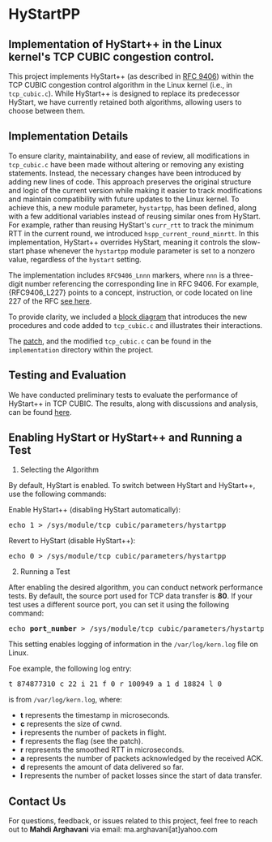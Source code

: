 # HyStartPP
## Implementation of HyStart++ in the Linux kernel's TCP CUBIC congestion control.

This project implements HyStart++ (as described in [RFC 9406](https://datatracker.ietf.org/doc/rfc9406)) within the TCP CUBIC congestion control algorithm in the Linux kernel (i.e., in `tcp_cubic.c`).
While HyStart++ is designed to replace its predecessor HyStart, we have currently retained both algorithms, allowing users to choose between them.

## Implementation Details
To ensure clarity, maintainability, and ease of review, all modifications in `tcp_cubic.c` have been made without altering or removing any existing statements. Instead, the necessary changes have been introduced by adding new lines of code. This approach preserves the original structure and logic of the current version while making it easier to track modifications and maintain compatibility with future updates to the Linux kernel. To achieve this, a new module parameter, `hystartpp`, has been defined, along with a few additional variables instead of reusing similar ones from HyStart. For example, rather than reusing HyStart's `curr_rtt` to track the minimum RTT in the current round, we introduced `hspp_current_round_minrtt`. In this implementation, HyStart++ overrides HyStart, meaning it controls the slow-start phase whenever the `hystartpp` module parameter is set to a nonzero value, regardless of the `hystart` setting.

The implementation includes `RFC9406_Lnnn` markers, where `nnn` is a three-digit number referencing the corresponding line in RFC 9406. For example, {RFC9406_L227} points to a concept, instruction, or code located on line 227 of the RFC [see here](./implementation/rfc9406.txt#L227).

To provide clarity, we included a [block diagram](./implementation/block_diagram.pdf) that introduces the new procedures and code added to `tcp_cubic.c` and illustrates their interactions.

The [patch](./implementation/tcp_cubic.patch), and the modified `tcp_cubic.c` can be found in the `implementation`  directory within the project.

## Testing and Evaluation
We have conducted preliminary tests to evaluate the performance of HyStart++ in TCP CUBIC. The results, along with discussions and analysis, can be found [here](https://sussdeveloper.github.io/HyStartPP/evaluation/index.html).


## Enabling HyStart or HyStart++ and Running a Test
1. Selecting the Algorithm

By default, HyStart is enabled. To switch between HyStart and HyStart++, use the following commands:

Enable HyStart++ (disabling HyStart automatically):
<pre>
echo 1 > /sys/module/tcp_cubic/parameters/hystartpp
</pre>

Revert to HyStart (disable HyStart++):
<pre>
echo 0 > /sys/module/tcp_cubic/parameters/hystartpp
</pre>

2. Running a Test

After enabling the desired algorithm, you can conduct network performance tests.
By default, the source port used for TCP data transfer is <b>80</b>. If your test uses a different source port, you can set it using the following command:

<pre>
echo <b>port_number</b> > /sys/module/tcp_cubic/parameters/hystartpp_source_port
</pre>

This setting enables logging of information in the `/var/log/kern.log` file on Linux.

Foe example, the following log entry:
<pre>
t 874877310 c 22 i 21 f 0 r 100949 a 1 d 18824 l 0
</pre>
is from `/var/log/kern.log`, where:
- **t** represents the timestamp in microseconds.
- **c** represents the size of cwnd.
- **i** represents the number of packets in flight.
- **f** represents the flag (see the patch).
- **r** represents the smoothed RTT in microseconds.
- **a** represents the number of packets acknowledged by the received ACK.
- **d** represents the amount of data delivered so far.
- **l** represents the number of packet losses since the start of data transfer.

## Contact Us
For questions, feedback, or issues related to this project, feel free to reach out to **Mahdi Arghavani** via email: ma.arghavani[at]yahoo.com
